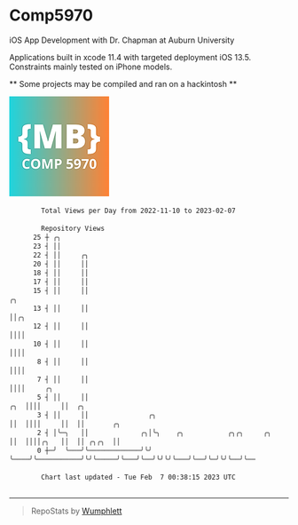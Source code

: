 # Comp5970
iOS App Development with Dr. Chapman at Auburn University

Applications built in xcode 11.4 with targeted deployment iOS 13.5.
Constraints mainly tested on iPhone models.

** Some projects may be compiled and ran on a hackintosh **

![App Icon](https://github.com/MatthewBentz/Comp5970/blob/master/Assignment1a-mlb0119/Assignment1a-mlb0119/Assets.xcassets/AppIcon.appiconset/180.png)

```
        Total Views per Day from 2022-11-10 to 2023-02-07

        Repository Views
      25 ┼ ╭╮
      23 ┤ ││
      22 ┤ ││     ╭╮
      20 ┤ ││     ││
      18 ┤ ││     ││
      17 ┤ ││     ││
      15 ┤ ││     ││                                                     ╭╮
      13 ┤ ││     ││                                                     ││╭╮
      12 ┤ ││     ││                                                     ││││
      10 ┤ ││     ││                                                     ││││
       8 ┤ ││     ││                                                     ││││
       7 ┤ ││     ││                                                     ││││     ╭╮
       5 ┤ ││     ││                                                 ╭╮  ││││     ││  ╭╮
       3 ┤ ││     ││               ╭╮                                ││  ││││     ││  ││       ╭╮
       2 ┤ │╰─╮   ││             ╭╮│╰╮    ╭╮           ╭╮╭╮     ╭╮   ││  ││││╭╮   ││  ││ ╭╮╭╮  ││
       0 ┼─╯  ╰───╯╰─────────────╯╰╯ ╰────╯╰───────────╯╰╯╰─────╯╰───╯╰──╯╰╯╰╯╰───╯╰──╯╰─╯╰╯╰──╯╰──

        Chart last updated - Tue Feb  7 00:38:15 2023 UTC
        
```

---

> RepoStats by [Wumphlett](https://github.com/Wumphlett)
